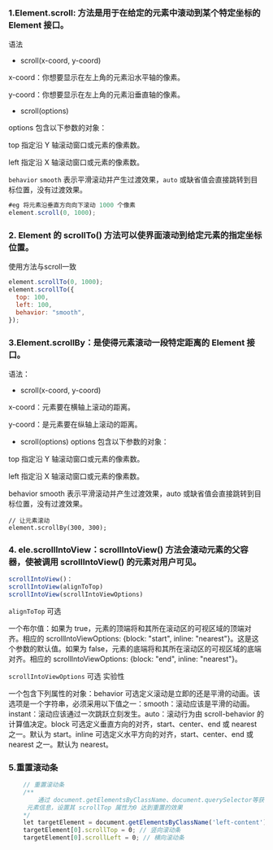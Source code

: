 ### 1.Element.scroll: 方法是用于在给定的元素中滚动到某个特定坐标的 Element 接口。
语法
- scroll(x-coord, y-coord)
  
x-coord：你想要显示在左上角的元素沿水平轴的像素。

y-coord：你想要显示在左上角的元素沿垂直轴的像素。
- scroll(options)
  
options 包含以下参数的对象：

top 指定沿 Y 轴滚动窗口或元素的像素数。

left 指定沿 X 轴滚动窗口或元素的像素数。

`behavior` `smooth` 表示平滑滚动并产生过渡效果，`auto` 或缺省值会直接跳转到目标位置，没有过渡效果。
```js
#eg 将元素沿垂直方向向下滚动 1000 个像素
element.scroll(0, 1000);
```
### 2. Element 的 scrollTo() 方法可以使界面滚动到给定元素的指定坐标位置。

使用方法与scroll一致
```js
element.scrollTo(0, 1000);
element.scrollTo({
  top: 100,
  left: 100,
  behavior: "smooth",
});
```
### 3.Element.scrollBy：是使得元素滚动一段特定距离的 Element 接口。

语法：
- scroll(x-coord, y-coord)
  
x-coord：元素要在横轴上滚动的距离。

y-coord：是元素要在纵轴上滚动的距离。
- scroll(options)
options 包含以下参数的对象：

top 指定沿 Y 轴滚动窗口或元素的像素数。

left 指定沿 X 轴滚动窗口或元素的像素数。

behavior smooth 表示平滑滚动并产生过渡效果，auto 或缺省值会直接跳转到目标位置，没有过渡效果。
```
// 让元素滚动
element.scrollBy(300, 300);
```
### 4. ele.scrollIntoView：scrollIntoView() 方法会滚动元素的父容器，使被调用 scrollIntoView() 的元素对用户可见。
```js
scrollIntoView()：
scrollIntoView(alignToTop)
scrollIntoView(scrollIntoViewOptions)
```

`alignToTop` 可选

一个布尔值：如果为 true，元素的顶端将和其所在滚动区的可视区域的顶端对齐。相应的 scrollIntoViewOptions: {block: "start", inline: "nearest"}。这是这个参数的默认值。如果为 false，元素的底端将和其所在滚动区的可视区域的底端对齐。相应的 scrollIntoViewOptions: {block: "end", inline: "nearest"}。

`scrollIntoViewOptions`  可选 实验性

一个包含下列属性的对象：behavior 可选定义滚动是立即的还是平滑的动画。该选项是一个字符串，必须采用以下值之一：smooth：滚动应该是平滑的动画。instant：滚动应该通过一次跳跃立刻发生。auto：滚动行为由 scroll-behavior 的计算值决定。block 可选定义垂直方向的对齐，start、center、end 或 nearest 之一。默认为 start。inline 可选定义水平方向的对齐，start、center、end 或 nearest 之一。默认为 nearest。

### 5.重置滚动条
```js
    // 重置滚动条
    /**
    	通过 document.getElementsByClassName、document.querySelector等获取元素的方法，vue文件也可以使用$ref获取滚动条所在的
     元素信息，设置其 scrollTop 属性为0 达到重置的效果
    */
    let targetElement = document.getElementsByClassName('left-content');
    targetElement[0].scrollTop = 0; // 竖向滚动条
    targetElement[0].scrollLeft = 0; // 横向滚动条 
```
